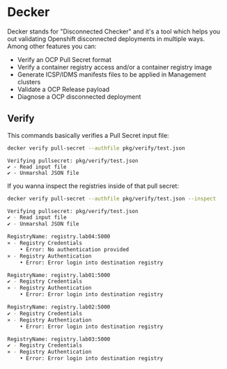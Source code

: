 # Decker
Decker stands for "Disconnected Checker" and it's a tool which helps you out validating Openshift disconnected deployments in multiple ways. Among other features you can:

- Verify an OCP Pull Secret format
- Verify a container registry access and/or a container registry image
- Generate ICSP/IDMS manifests files to be applied in Management clusters
- Validate a OCP Release payload
- Diagnose a OCP disconnected deployment


## Verify

This commands basically verifies a Pull Secret input file:

```bash
decker verify pull-secret --authfile pkg/verify/test.json
```

```
Verifying pullsecret: pkg/verify/test.json
✔︎ - Read input file
✔︎ - Unmarshal JSON file
```

If you wanna inspect the registries inside of that pull secret:

```bash
decker verify pull-secret --authfile pkg/verify/test.json --inspect
```

```bash
Verifying pullsecret: pkg/verify/test.json
✔︎ - Read input file
✔︎ - Unmarshal JSON file

RegistryName: registry.lab04:5000
⨯ - Registry Credentials
    • Error: No authentication provided
⨯ - Registry Authentication
    • Error: Error login into destination registry

RegistryName: registry.lab01:5000
✔︎ - Registry Credentials
⨯ - Registry Authentication
    • Error: Error login into destination registry

RegistryName: registry.lab02:5000
✔︎ - Registry Credentials
⨯ - Registry Authentication
    • Error: Error login into destination registry

RegistryName: registry.lab03:5000
✔︎ - Registry Credentials
⨯ - Registry Authentication
    • Error: Error login into destination registry
```
